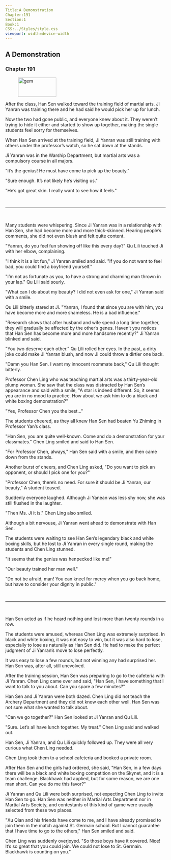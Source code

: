 ```yaml
---
Title:A Demonstration 
Chapter:191 
Section:1 
Book:1 
CSS:../Styles/style.css 
viewport: width=device-width
---
```

  
## A Demonstration
### Chapter 191
  
<figure>
	<img src="../Images/gem.gif" alt="gem" id="gem" width="120" height="60" />
</figure>
  

  
After the class, Han Sen walked toward the training field of martial arts. Ji Yanran was training there and he had said he would pick her up for lunch.

Now the two had gone public, and everyone knew about it. They weren’t trying to hide it either and started to show up together, making the single students feel sorry for themselves.

When Han Sen arrived at the training field, Ji Yanran was still training with others under the professor’s watch, so he sat down at the stands.

Ji Yanran was in the Warship Department, but martial arts was a compulsory course in all majors.

"It’s the genius! He must have come to pick up the beauty."

"Sure enough. It’s not likely he’s visiting us."

"He’s got great skin. I really want to see how it feels."

<br>

*****

<br>


Many students were whispering. Since Ji Yanran was in a relationship with Han Sen, she had become more and more thick-skinned. Hearing people’s comments, she did not even blush and felt quite content.

"Yanran, do you feel fun showing off like this every day?" Qu Lili touched Ji with her elbow, complaining.

"I think it is a lot fun," Ji Yanran smiled and said. "If you do not want to feel bad, you could find a boyfriend yourself."

"I’m not as fortunate as you, to have a strong and charming man thrown in your lap." Qu Lili said sourly.

"What can I do about my beauty? I did not even ask for one," Ji Yanran said with a smile.

Qu Lili bitterly stared at Ji. "Yanran, I found that since you are with him, you have become more and more shameless. He is a bad influence."

"Research shows that after husband and wife spend a long time together, they will gradually be affected by the other’s genes. Haven’t you notices that Han Sen has become more and more handsome recently?" Ji Yanran blinked and said.

"You two deserve each other." Qu Lili rolled her eyes. In the past, a dirty joke could make Ji Yanran blush, and now Ji could throw a dirtier one back.

"Damn you Han Sen. I want my innocent roommate back," Qu Lili thought bitterly.

Professor Chen Ling who was teaching martial arts was a thirty-year-old plump woman. She saw that the class was distracted by Han Sen’s appearance and said with a smile, "A star is indeed different. So, it seems you are in no mood to practice. How about we ask him to do a black and white boxing demonstration?"

"Yes, Professor Chen you the best..."

The students cheered, as they all knew Han Sen had beaten Yu Zhiming in Professor Yan’s class.

"Han Sen, you are quite well-known. Come and do a demonstration for your classmates." Chen Ling smiled and said to Han Sen.

"For Professor Chen, always," Han Sen said with a smile, and then came down from the stands.

Another burst of cheers, and Chen Ling asked, "Do you want to pick an opponent, or should I pick one for you?"

"Professor Chen, there’s no need. For sure it should be Ji Yanran, our beauty," A student teased.

Suddenly everyone laughed. Although Ji Yanean was less shy now, she was still flushed in the laughter.

"Then Ms. Ji it is." Chen Ling also smiled.

Although a bit nervouse, Ji Yanran went ahead to demonstrate with Han Sen.

The students were waiting to see Han Sen’s legendary black and white boxing skills, but he lost to Ji Yanran in every single round, making the students and Chen Ling stunned.

"It seems that the genius was henpecked like me!"

"Our beauty trained her man well."

"Do not be afraid, man! You can kneel for mercy when you go back home, but have to consider your dignity in public."

<br>

*****

<br>


Han Sen acted as if he heard nothing and lost more than twenty rounds in a row.

The students were amused, whereas Chen Ling was extremely surprised. In black and white boxing, it was not easy to win, but it was also hard to lose, especially to lose as naturally as Han Sen did. He had to make the perfect judgment of Ji Yanran’s move to lose perfectly.

It was easy to lose a few rounds, but not winning any had surprised her. Han Sen was, after all, still unevolved.

After the training session, Han Sen was preparing to go to the cafeteria with Ji Yanran. Chen Ling came over and said, "Han Sen, I have something that I want to talk to you about. Can you spare a few minutes?"

Han Sen and Ji Yanran were both dazed. Chen Ling did not teach the Archery Department and they did not know each other well. Han Sen was not sure what she wanted to talk about.

"Can we go together?" Han Sen looked at Ji Yanran and Qu Lili.

"Sure. Let’s all have lunch together. My treat." Chen Ling said and walked out.

Han Sen, Ji Yanran, and Qu Lili quickly followed up. They were all very curious what Chen Ling needed.

Chen Ling took them to a school cafeteria and booked a private room.

After Han Sen and the girls had ordered, she said, "Han Sen, in a few days there will be a black and white boxing competition on the Skynet, and it is a team challenge. Blackhawk had applied, but for some reason, we are one man short. Can you do me this favor?"

Ji Yanran and Qu Lili were both surprised, not expecting Chen Ling to invite Han Sen to go. Han Sen was neither in Martial Arts Department nor in Martial Arts Society, and contestants of this kind of game were usually selected from these two places.

"Xu Qian and his friends have come to me, and I have already promised to join them in the match against St. Germain school. But I cannot guarantee that I have time to go to the others," Han Sen smiled and said.

Chen Ling was suddenly overjoyed. "So those boys have it covered. Nice! It’s so great that you could join. We could not lose to St. Germain. Blackhawk is counting on you."